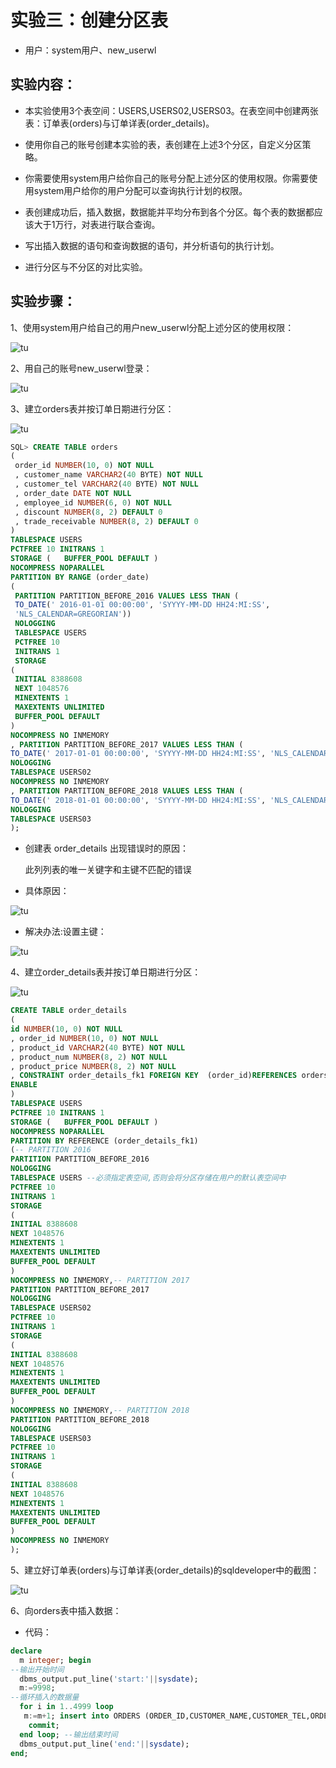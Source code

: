 # 实验三：创建分区表
- 用户：system用户、new_userwl
## 实验内容：
- 本实验使用3个表空间：USERS,USERS02,USERS03。在表空间中创建两张表：订单表(orders)与订单详表(order_details)。

- 使用你自己的账号创建本实验的表，表创建在上述3个分区，自定义分区策略。

- 你需要使用system用户给你自己的账号分配上述分区的使用权限。你需要使用system用户给你的用户分配可以查询执行计划的权限。

- 表创建成功后，插入数据，数据能并平均分布到各个分区。每个表的数据都应该大于1万行，对表进行联合查询。

- 写出插入数据的语句和查询数据的语句，并分析语句的执行计划。

- 进行分区与不分区的对比实验。
## 实验步骤：
1、使用system用户给自己的用户new_userwl分配上述分区的使用权限：

![tu](./tupian/a.png)

2、用自己的账号new_userwl登录：

![tu](./tupian/b.png)

3、建立orders表并按订单日期进行分区：

![tu](./tupian/c.png)

```sql
SQL> CREATE TABLE orders 
(
 order_id NUMBER(10, 0) NOT NULL 
 , customer_name VARCHAR2(40 BYTE) NOT NULL 
 , customer_tel VARCHAR2(40 BYTE) NOT NULL 
 , order_date DATE NOT NULL 
 , employee_id NUMBER(6, 0) NOT NULL 
 , discount NUMBER(8, 2) DEFAULT 0 
 , trade_receivable NUMBER(8, 2) DEFAULT 0 
) 
TABLESPACE USERS 
PCTFREE 10 INITRANS 1 
STORAGE (   BUFFER_POOL DEFAULT ) 
NOCOMPRESS NOPARALLEL 
PARTITION BY RANGE (order_date) 
(
 PARTITION PARTITION_BEFORE_2016 VALUES LESS THAN (
 TO_DATE(' 2016-01-01 00:00:00', 'SYYYY-MM-DD HH24:MI:SS', 
 'NLS_CALENDAR=GREGORIAN')) 
 NOLOGGING 
 TABLESPACE USERS 
 PCTFREE 10 
 INITRANS 1 
 STORAGE 
( 
 INITIAL 8388608 
 NEXT 1048576 
 MINEXTENTS 1 
 MAXEXTENTS UNLIMITED 
 BUFFER_POOL DEFAULT 
) 
NOCOMPRESS NO INMEMORY  
, PARTITION PARTITION_BEFORE_2017 VALUES LESS THAN (
TO_DATE(' 2017-01-01 00:00:00', 'SYYYY-MM-DD HH24:MI:SS', 'NLS_CALENDAR=GREGORIAN')) 
NOLOGGING 
TABLESPACE USERS02 
NOCOMPRESS NO INMEMORY  
, PARTITION PARTITION_BEFORE_2018 VALUES LESS THAN (
TO_DATE(' 2018-01-01 00:00:00', 'SYYYY-MM-DD HH24:MI:SS', 'NLS_CALENDAR=GREGORIAN')) 
NOLOGGING 
TABLESPACE USERS03 
);
```
- 创建表 order_details 出现错误时的原因：

  此列列表的唯一关键字和主键不匹配的错误

- 具体原因：

![tu](./tupian/d.png)

- 解决办法:设置主键：

![tu](./tupian/e.png)

4、建立order_details表并按订单日期进行分区：

![tu](./tupian/f.png)

```sql
CREATE TABLE order_details 
(
id NUMBER(10, 0) NOT NULL 
, order_id NUMBER(10, 0) NOT NULL
, product_id VARCHAR2(40 BYTE) NOT NULL 
, product_num NUMBER(8, 2) NOT NULL 
, product_price NUMBER(8, 2) NOT NULL 
, CONSTRAINT order_details_fk1 FOREIGN KEY  (order_id)REFERENCES orders  (  order_id   )
ENABLE 
) 
TABLESPACE USERS 
PCTFREE 10 INITRANS 1 
STORAGE (   BUFFER_POOL DEFAULT ) 
NOCOMPRESS NOPARALLEL
PARTITION BY REFERENCE (order_details_fk1)
(-- PARTITION 2016
PARTITION PARTITION_BEFORE_2016 
NOLOGGING 
TABLESPACE USERS --必须指定表空间,否则会将分区存储在用户的默认表空间中
PCTFREE 10
INITRANS 1
STORAGE
(
INITIAL 8388608
NEXT 1048576
MINEXTENTS 1
MAXEXTENTS UNLIMITED
BUFFER_POOL DEFAULT
) 
NOCOMPRESS NO INMEMORY,-- PARTITION 2017 
PARTITION PARTITION_BEFORE_2017 
NOLOGGING 
TABLESPACE USERS02
PCTFREE 10
INITRANS 1
STORAGE
(
INITIAL 8388608
NEXT 1048576
MINEXTENTS 1
MAXEXTENTS UNLIMITED
BUFFER_POOL DEFAULT
) 
NOCOMPRESS NO INMEMORY,-- PARTITION 2018
PARTITION PARTITION_BEFORE_2018 
NOLOGGING 
TABLESPACE USERS03
PCTFREE 10
INITRANS 1
STORAGE
(
INITIAL 8388608
NEXT 1048576
MINEXTENTS 1
MAXEXTENTS UNLIMITED
BUFFER_POOL DEFAULT
) 
NOCOMPRESS NO INMEMORY  
);
```
5、建立好订单表(orders)与订单详表(order_details)的sqldeveloper中的截图：

![tu](./tupian/g.png)

6、向orders表中插入数据：

- 代码：
```sql
declare 
  m integer; begin 
--输出开始时间 
  dbms_output.put_line('start:'||sysdate); 
  m:=9998;
--循环插入的数据量 
  for i in 1..4999 loop 
   m:=m+1; insert into ORDERS (ORDER_ID,CUSTOMER_NAME,CUSTOMER_TEL,ORDER_DATE,EMPLOYEE_ID,DISCOUNT,TRADE_RECEIVABLE) values (m,'user'||m,'10000',to_date('2017-05-04 00:00:00', 'SYYYY-MM-DD HH24:MI:SS'),001,15,29);
    commit; 
  end loop; --输出结束时间 
  dbms_output.put_line('end:'||sysdate); 
end;
```
